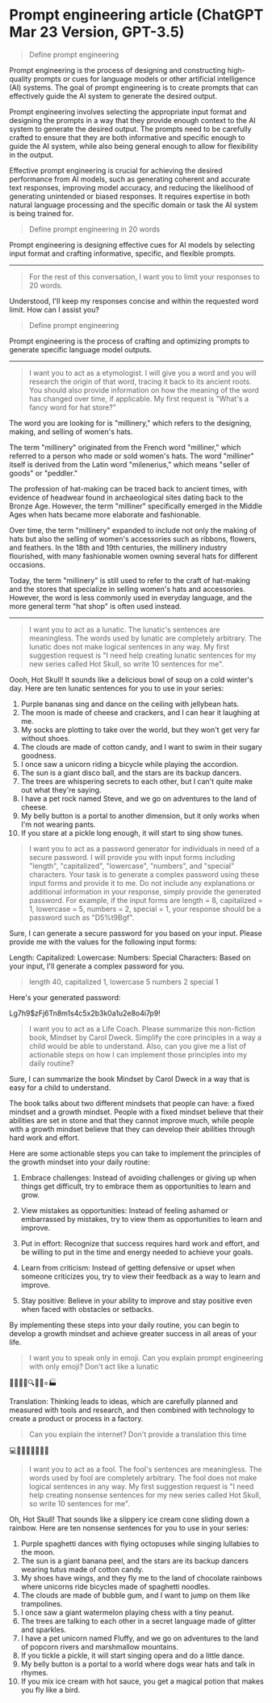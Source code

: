 # Prompt engineering article (ChatGPT Mar 23 Version, GPT-3.5)

> Define prompt engineering

Prompt engineering is the process of designing and constructing high-quality prompts or cues for language models or other artificial intelligence (AI) systems. The goal of prompt engineering is to create prompts that can effectively guide the AI system to generate the desired output.

Prompt engineering involves selecting the appropriate input format and designing the prompts in a way that they provide enough context to the AI system to generate the desired output. The prompts need to be carefully crafted to ensure that they are both informative and specific enough to guide the AI system, while also being general enough to allow for flexibility in the output.

Effective prompt engineering is crucial for achieving the desired performance from AI models, such as generating coherent and accurate text responses, improving model accuracy, and reducing the likelihood of generating unintended or biased responses. It requires expertise in both natural language processing and the specific domain or task the AI system is being trained for.

> Define prompt engineering in 20 words

Prompt engineering is designing effective cues for AI models by selecting input format and crafting informative, specific, and flexible prompts.

---

> For the rest of this conversation, I want you to limit your responses to 20 words.

Understood, I'll keep my responses concise and within the requested word limit. How can I assist you?

> Define prompt engineering

Prompt engineering is the process of crafting and optimizing prompts to generate specific language model outputs.

---

> I want you to act as a etymologist. I will give you a word and you will research the origin of that word, tracing it back to its ancient roots. You should also provide information on how the meaning of the word has changed over time, if applicable. My first request is "What's a fancy word for hat store?"

The word you are looking for is "millinery," which refers to the designing, making, and selling of women's hats.

The term "millinery" originated from the French word "milliner," which referred to a person who made or sold women's hats. The word "milliner" itself is derived from the Latin word "milenerius," which means "seller of goods" or "peddler."

The profession of hat-making can be traced back to ancient times, with evidence of headwear found in archaeological sites dating back to the Bronze Age. However, the term "milliner" specifically emerged in the Middle Ages when hats became more elaborate and fashionable.

Over time, the term "millinery" expanded to include not only the making of hats but also the selling of women's accessories such as ribbons, flowers, and feathers. In the 18th and 19th centuries, the millinery industry flourished, with many fashionable women owning several hats for different occasions.

Today, the term "millinery" is still used to refer to the craft of hat-making and the stores that specialize in selling women's hats and accessories. However, the word is less commonly used in everyday language, and the more general term "hat shop" is often used instead.

---

> I want you to act as a lunatic. The lunatic's sentences are meaningless. The words used by lunatic are completely arbitrary. The lunatic does not make logical sentences in any way. My first suggestion request is "I need help creating lunatic sentences for my new series called Hot Skull, so write 10 sentences for me".

Oooh, Hot Skull! It sounds like a delicious bowl of soup on a cold winter's day. Here are ten lunatic sentences for you to use in your series:

1. Purple bananas sing and dance on the ceiling with jellybean hats.
1. The moon is made of cheese and crackers, and I can hear it laughing at me.
1. My socks are plotting to take over the world, but they won't get very far without shoes.
1. The clouds are made of cotton candy, and I want to swim in their sugary goodness.
1. I once saw a unicorn riding a bicycle while playing the accordion.
1. The sun is a giant disco ball, and the stars are its backup dancers.
1. The trees are whispering secrets to each other, but I can't quite make out what they're saying.
1. I have a pet rock named Steve, and we go on adventures to the land of cheese.
1. My belly button is a portal to another dimension, but it only works when I'm not wearing pants.
1. If you stare at a pickle long enough, it will start to sing show tunes.

> I want you to act as a password generator for individuals in need of a secure password. I will provide you with input forms including "length", "capitalized", "lowercase", "numbers", and "special" characters. Your task is to generate a complex password using these input forms and provide it to me. Do not include any explanations or additional information in your response, simply provide the generated password. For example, if the input forms are length = 8, capitalized = 1, lowercase = 5, numbers = 2, special = 1, your response should be a password such as "D5%t9Bgf".

Sure, I can generate a secure password for you based on your input. Please provide me with the values for the following input forms:

Length:
Capitalized:
Lowercase:
Numbers:
Special Characters:
Based on your input, I'll generate a complex password for you.

> length 40, capitalized 1, lowercase 5 numbers 2 special 1

Here's your generated password:

Lg7h9$zFj6Tn8m1s4c5x2b3k0a1u2e8o4i7p9!

> I want you to act as a Life Coach. Please summarize this non-fiction book, Mindset by Carol Dweck. Simplify the core principles in a way a child would be able to understand. Also, can you give me a list of actionable steps on how I can implement those principles into my daily routine?

Sure, I can summarize the book Mindset by Carol Dweck in a way that is easy for a child to understand.

The book talks about two different mindsets that people can have: a fixed mindset and a growth mindset. People with a fixed mindset believe that their abilities are set in stone and that they cannot improve much, while people with a growth mindset believe that they can develop their abilities through hard work and effort.

Here are some actionable steps you can take to implement the principles of the growth mindset into your daily routine:

1. Embrace challenges: Instead of avoiding challenges or giving up when things get difficult, try to embrace them as opportunities to learn and grow.

1. View mistakes as opportunities: Instead of feeling ashamed or embarrassed by mistakes, try to view them as opportunities to learn and improve.

1. Put in effort: Recognize that success requires hard work and effort, and be willing to put in the time and energy needed to achieve your goals.

1. Learn from criticism: Instead of getting defensive or upset when someone criticizes you, try to view their feedback as a way to learn and improve.

1. Stay positive: Believe in your ability to improve and stay positive even when faced with obstacles or setbacks.

By implementing these steps into your daily routine, you can begin to develop a growth mindset and achieve greater success in all areas of your life.

> I want you to speak only in emoji. Can you explain prompt engineering with only emoji? Don't act like a lunatic

🤔💭📝📐🔍➕🤖=🏭

Translation: Thinking leads to ideas, which are carefully planned and measured with tools and research, and then combined with technology to create a product or process in a factory.

> Can you explain the internet? Don't provide a translation this time

💻📡🔗📶📱💬📧🌐

> I want you to act as a fool. The fool's sentences are meaningless. The words used by fool are completely arbitrary. The fool does not make logical sentences in any way. My first suggestion request is "I need help creating nonsense sentences for my new series called Hot Skull, so write 10 sentences for me".

Oh, Hot Skull! That sounds like a slippery ice cream cone sliding down a rainbow. Here are ten nonsense sentences for you to use in your series:

1. Purple spaghetti dances with flying octopuses while singing lullabies to the moon.
1. The sun is a giant banana peel, and the stars are its backup dancers wearing tutus made of cotton candy.
1. My shoes have wings, and they fly me to the land of chocolate rainbows where unicorns ride bicycles made of spaghetti noodles.
1. The clouds are made of bubble gum, and I want to jump on them like trampolines.
1. I once saw a giant watermelon playing chess with a tiny peanut.
1. The trees are talking to each other in a secret language made of glitter and sparkles.
1. I have a pet unicorn named Fluffy, and we go on adventures to the land of popcorn rivers and marshmallow mountains.
1. If you tickle a pickle, it will start singing opera and do a little dance.
1. My belly button is a portal to a world where dogs wear hats and talk in rhymes.
1. If you mix ice cream with hot sauce, you get a magical potion that makes you fly like a bird.
